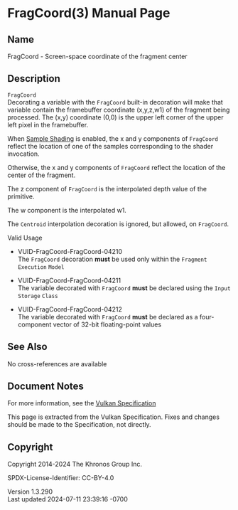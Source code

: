 # FragCoord(3) Manual Page

## Name

FragCoord - Screen-space coordinate of the fragment center



## <a href="#_description" class="anchor"></a>Description

`FragCoord`  
Decorating a variable with the `FragCoord` built-in decoration will make
that variable contain the framebuffer coordinate (x,y,z,w1​) of the
fragment being processed. The (x,y) coordinate (0,0) is the upper left
corner of the upper left pixel in the framebuffer.

When <a
href="https://registry.khronos.org/vulkan/specs/1.3-extensions/html/vkspec.html#primsrast-sampleshading"
target="_blank" rel="noopener">Sample Shading</a> is enabled, the x and
y components of `FragCoord` reflect the location of one of the samples
corresponding to the shader invocation.

Otherwise, the x and y components of `FragCoord` reflect the location of
the center of the fragment.

The z component of `FragCoord` is the interpolated depth value of the
primitive.

The w component is the interpolated w1​.

The `Centroid` interpolation decoration is ignored, but allowed, on
`FragCoord`.

Valid Usage

- <a href="#VUID-FragCoord-FragCoord-04210"
  id="VUID-FragCoord-FragCoord-04210"></a>
  VUID-FragCoord-FragCoord-04210  
  The `FragCoord` decoration **must** be used only within the `Fragment`
  `Execution` `Model`

- <a href="#VUID-FragCoord-FragCoord-04211"
  id="VUID-FragCoord-FragCoord-04211"></a>
  VUID-FragCoord-FragCoord-04211  
  The variable decorated with `FragCoord` **must** be declared using the
  `Input` `Storage` `Class`

- <a href="#VUID-FragCoord-FragCoord-04212"
  id="VUID-FragCoord-FragCoord-04212"></a>
  VUID-FragCoord-FragCoord-04212  
  The variable decorated with `FragCoord` **must** be declared as a
  four-component vector of 32-bit floating-point values

## <a href="#_see_also" class="anchor"></a>See Also

No cross-references are available

## <a href="#_document_notes" class="anchor"></a>Document Notes

For more information, see the <a
href="https://registry.khronos.org/vulkan/specs/1.3-extensions/html/vkspec.html#FragCoord"
target="_blank" rel="noopener">Vulkan Specification</a>

This page is extracted from the Vulkan Specification. Fixes and changes
should be made to the Specification, not directly.

## <a href="#_copyright" class="anchor"></a>Copyright

Copyright 2014-2024 The Khronos Group Inc.

SPDX-License-Identifier: CC-BY-4.0

Version 1.3.290  
Last updated 2024-07-11 23:39:16 -0700
